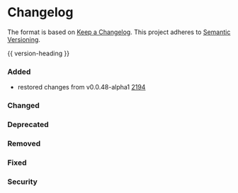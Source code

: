 # Changelog
The format is based on [Keep a Changelog](https://keepachangelog.com/en/1.0.0/).
This project adheres to [Semantic Versioning](https://semver.org/spec/v2.0.0.html).

{{ version-heading }}

### Added

- restored changes from v0.0.48-alpha1 [2194](https://github.com/holochain/holochain-rust/pull/2194)

### Changed

### Deprecated

### Removed

### Fixed

### Security
